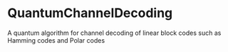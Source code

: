 # QuantumChannelDecoding
A quantum algorithm for channel decoding of linear block codes such as Hamming codes and Polar codes 
